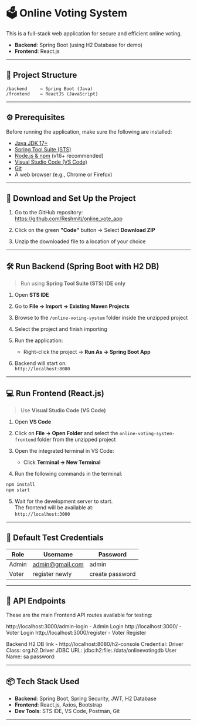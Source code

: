 # 🗳️ Online Voting System

This is a full-stack web application for secure and efficient online voting.  
- **Backend**: Spring Boot (using H2 Database for demo)  
- **Frontend**: React.js  

---

## 📁 Project Structure

```
/backend     ← Spring Boot (Java)
/frontend    ← ReactJS (JavaScript)
```

---

## ⚙️ Prerequisites

Before running the application, make sure the following are installed:

- [Java JDK 17+](https://www.oracle.com/java/technologies/javase/jdk17-archive-downloads.html)
- [Spring Tool Suite (STS)](https://spring.io/tools)
- [Node.js & npm](https://nodejs.org/) (v16+ recommended)
- [Visual Studio Code (VS Code)](https://code.visualstudio.com/)
- [Git](https://git-scm.com/)
- A web browser (e.g., Chrome or Firefox)

---

## 🔻 Download and Set Up the Project

1. Go to the GitHub repository:  
   https://github.com/Reshmitj/online_vote_app

2. Click on the green **"Code"** button → Select **Download ZIP**

3. Unzip the downloaded file to a location of your choice

---

## 🛠️ Run Backend (Spring Boot with H2 DB)

> Run using **Spring Tool Suite (STS) IDE only**

1. Open **STS IDE**

2. Go to **File → Import → Existing Maven Projects**

3. Browse to the `/online-voting-system` folder inside the unzipped project

4. Select the project and finish importing

5. Run the application:
   - Right-click the project → **Run As → Spring Boot App**

6. Backend will start on:  
   `http://localhost:8080`

---

## 💻 Run Frontend (React.js)

> Use **Visual Studio Code (VS Code)**

1. Open **VS Code**

2. Click on **File → Open Folder** and select the `online-voting-system-frontend` folder from the unzipped project

3. Open the integrated terminal in VS Code:  
   - Click **Terminal → New Terminal**

4. Run the following commands in the terminal:

```bash
npm install
npm start
```

5. Wait for the development server to start.  
   The frontend will be available at:  
   `http://localhost:3000`

---

## 🔐 Default Test Credentials

| Role     | Username      | Password |
|----------|---------------|----------|
| Admin    | admin@gmail.com	         | admin |
| Voter    | register newly        | create password |

---

## 🧪 API Endpoints

These are the main Frontend API routes available for testing:

http://localhost:3000/admin-login - Admin Login
http://localhost:3000/ - Voter Login
http://localhost:3000/register - Voter Register

Backend H2 DB link - http://localhost:8080/h2-console
Credential: 
   Driver Class: org.h2.Driver
   JDBC URL: jdbc:h2:file:./data/onlinevotingdb
   User Name:	sa
   password: 



---

## 📦 Tech Stack Used

- **Backend**: Spring Boot, Spring Security, JWT, H2 Database
- **Frontend**: React.js, Axios, Bootstrap
- **Dev Tools**: STS IDE, VS Code, Postman, Git

---

